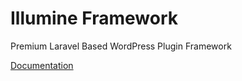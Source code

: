 # Illumine Framework
Premium Laravel Based WordPress Plugin Framework

[Documentation](https://github.com/bayareabuilder/illumine-framework/blob/master/_docs/illumine-framework.md)
